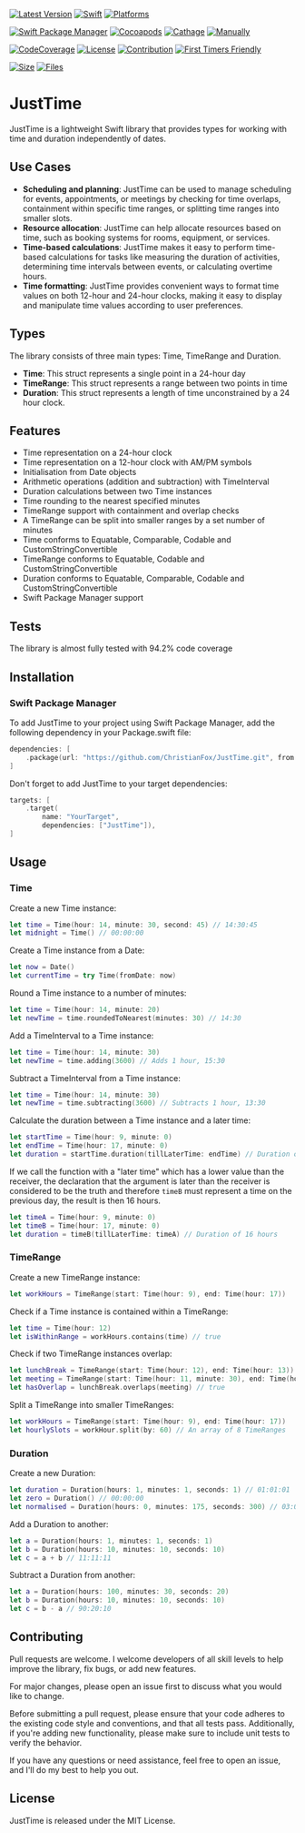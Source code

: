 [![Latest Version](https://img.shields.io/github/v/tag/ChristianFox/JustTime?sort=semver&label=Version&color=orange)](https://github.com/ChristianFox/JustTime/)
[![Swift](https://img.shields.io/badge/Swift-5.7-orange)](https://img.shields.io/badge/Swift-5.7-orange)
[![Platforms](https://img.shields.io/badge/Platforms-macOS_iOS_tvOS_watchOS_Linux_Windows-orange)](https://img.shields.io/badge/Platforms-macOS_iOS_tvOS_watchOS_Linux_Windows-orange)

[![Swift Package Manager](https://img.shields.io/badge/Swift_Package_Manager-yes-green)](https://img.shields.io/badge/Swift_Package_Manager-yes-green)
[![Cocoapods](https://img.shields.io/badge/Cocoapods-no-red)](https://img.shields.io/badge/Cocoapods-no-red)
[![Cathage](https://img.shields.io/badge/Cathage-no-red)](https://img.shields.io/badge/Cathage-no-red)
[![Manually](https://img.shields.io/badge/Manual_Import-yes-green)](https://img.shields.io/badge/Manually_Added-sure-green)

[![CodeCoverage](https://img.shields.io/badge/Code%20Coverage-100%25-green)](https://img.shields.io/badge/Code%20Coverage-100%25-green)
[![License](https://img.shields.io/badge/license-mit-blue.svg)](https://github.com/ChristianFox/JustTime/blob/master/LICENSE)
[![Contribution](https://img.shields.io/badge/Contributions-Welcome-blue)](https://github.com/ChristianFox/JustTime/labels/contribute)
[![First Timers Friendly](https://img.shields.io/badge/First_Timers-Welcome-blue)](https://github.com/ChristianFox/JustTime/labels/contribute)

[![Size](https://img.shields.io/github/repo-size/ChristianFox/JustTime?color=orange)](https://img.shields.io/github/repo-size/ChristianFox/JustTime?color=orange)
[![Files](https://img.shields.io/github/directory-file-count/ChristianFox/JustTime?color=orange)](https://img.shields.io/github/directory-file-count/ChristianFox/JustTime?color=orange)


# JustTime

JustTime is a lightweight Swift library that provides types for working with time and duration independently of dates. 

## Use Cases
- **Scheduling and planning**: JustTime can be used to manage scheduling for events, appointments, or meetings by checking for time overlaps, containment within specific time ranges, or splitting time ranges into smaller slots.
- **Resource allocation**: JustTime can help allocate resources based on time, such as booking systems for rooms, equipment, or services.
- **Time-based calculations**: JustTime makes it easy to perform time-based calculations for tasks like measuring the duration of activities, determining time intervals between events, or calculating overtime hours.
- **Time formatting**: JustTime provides convenient ways to format time values on both 12-hour and 24-hour clocks, making it easy to display and manipulate time values according to user preferences.

## Types

The library consists of three main types: Time, TimeRange and Duration. 

- **Time**: This struct represents a single point in a 24-hour day
- **TimeRange**: This struct represents a range between two points in time
- **Duration**: This struct represents a length of time unconstrained by a 24 hour clock.

## Features

- Time representation on a 24-hour clock
- Time representation on a 12-hour clock with AM/PM symbols
- Initialisation from Date objects
- Arithmetic operations (addition and subtraction) with TimeInterval
- Duration calculations between two Time instances
- Time rounding to the nearest specified minutes
- TimeRange support with containment and overlap checks
- A TimeRange can be split into smaller ranges by a set number of minutes
- Time conforms to Equatable, Comparable, Codable and CustomStringConvertible
- TimeRange conforms to Equatable, Codable and CustomStringConvertible
- Duration conforms to Equatable, Comparable, Codable and CustomStringConvertible
- Swift Package Manager support

## Tests

The library is almost fully tested with 94.2% code coverage

## Installation

### Swift Package Manager
To add JustTime to your project using Swift Package Manager, add the following dependency in your Package.swift file:

```swift
dependencies: [
    .package(url: "https://github.com/ChristianFox/JustTime.git", from: "1.0.0")
]
```

Don't forget to add JustTime to your target dependencies:

```swift
targets: [
    .target(
        name: "YourTarget",
        dependencies: ["JustTime"]),
]
```

## Usage

### Time

Create a new Time instance:

```swift
let time = Time(hour: 14, minute: 30, second: 45) // 14:30:45
let midnight = Time() // 00:00:00

```

Create a Time instance from a Date:

```swift
let now = Date()
let currentTime = try Time(fromDate: now)
```

Round a Time instance to a number of minutes:

```swift
let time = Time(hour: 14, minute: 20)
let newTime = time.roundedToNearest(minutes: 30) // 14:30
```

Add a TimeInterval to a Time instance:

```swift
let time = Time(hour: 14, minute: 30)
let newTime = time.adding(3600) // Adds 1 hour, 15:30
```

Subtract a TimeInterval from a Time instance:

```swift
let time = Time(hour: 14, minute: 30)
let newTime = time.subtracting(3600) // Subtracts 1 hour, 13:30
```

Calculate the duration between a Time instance and a later time:

```swift
let startTime = Time(hour: 9, minute: 0)
let endTime = Time(hour: 17, minute: 0)
let duration = startTime.duration(tillLaterTime: endTime) // Duration of 8 hours
```

If we call the function with a "later time" which has a lower value than the receiver, the declaration that the argument is later than the receiver is considered to be the truth and therefore `timeB` must represent a time on the previous day, the result is then 16 hours.

```swift
let timeA = Time(hour: 9, minute: 0)
let timeB = Time(hour: 17, minute: 0)
let duration = timeB(tillLaterTime: timeA) // Duration of 16 hours
```

### TimeRange

Create a new TimeRange instance:

```swift
let workHours = TimeRange(start: Time(hour: 9), end: Time(hour: 17))
```

Check if a Time instance is contained within a TimeRange:

```swift
let time = Time(hour: 12)
let isWithinRange = workHours.contains(time) // true
```

Check if two TimeRange instances overlap:

```swift
let lunchBreak = TimeRange(start: Time(hour: 12), end: Time(hour: 13))
let meeting = TimeRange(start: Time(hour: 11, minute: 30), end: Time(hour: 12, minute: 30))
let hasOverlap = lunchBreak.overlaps(meeting) // true
```

Split a TimeRange into smaller TimeRanges:

```swift
let workHours = TimeRange(start: Time(hour: 9), end: Time(hour: 17))
let hourlySlots = workHour.split(by: 60) // An array of 8 TimeRanges
```

### Duration

Create a new Duration:

```swift
let duration = Duration(hours: 1, minutes: 1, seconds: 1) // 01:01:01
let zero = Duration() // 00:00:00
let normalised = Duration(hours: 0, minutes: 175, seconds: 300) // 03:00:00
```

Add a Duration to another:

```swift
let a = Duration(hours: 1, minutes: 1, seconds: 1)
let b = Duration(hours: 10, minutes: 10, seconds: 10)
let c = a + b // 11:11:11
```

Subtract a Duration from another:

```swift
let a = Duration(hours: 100, minutes: 30, seconds: 20)
let b = Duration(hours: 10, minutes: 10, seconds: 10)
let c = b - a // 90:20:10
```

## Contributing

Pull requests are welcome. I welcome developers of all skill levels to help improve the library, fix bugs, or add new features. 

For major changes, please open an issue first to discuss what you would like to change.

Before submitting a pull request, please ensure that your code adheres to the existing code style and conventions, and that all tests pass. Additionally, if you're adding new functionality, please make sure to include unit tests to verify the behavior.

If you have any questions or need assistance, feel free to open an issue, and I'll do my best to help you out. 

## License

JustTime is released under the MIT License.


